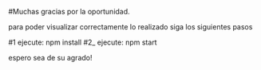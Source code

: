 #Muchas gracias por la oportunidad.

para poder visualizar correctamente lo realizado siga los siguientes pasos

#1 ejecute:  npm install
#2_ ejecute:  npm start 

espero sea de su agrado!
